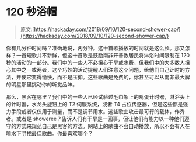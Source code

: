 # 120 秒浴帽

> 原文:[https://hackaday.com/2018/09/10/120-second-shower-cap/](https://hackaday.com/2018/09/10/120-second-shower-cap/)

你有几分钟时间吗？准确地说，两分钟。这十首歌播放的时间就是这么长。那又怎样？一首短歌并不新鲜，但这十首歌是鼓励南非开普敦居民将淋浴时间限制在 120 秒的活动的一部分。我们中的一些人不必担心干旱或水费，但我们中的大多数人担心其中之一或两者，这个巧妙的活动提醒人们注意这个问题，给他们自己计时的方法，并使它变得愉快，而不是压抑。这些歌曲是免费的，你甚至可以从南非最大牌的明星那里挑动你的听觉品味。

那么，黑客在哪里？我们中的一些人已经试验过毛巾架上的鸡蛋计时器，淋浴头上的计时器，水龙头旋钮上的 T2 伺服系统，或者 T4 占位传感器，但是这些都是强力手段或者仅仅用于测量，而不是调节用水。这些歌曲攻击最可行的载体，作秀者。或者是 showeree？告诉人们有干旱是一回事，但让他们有能力以一种他们遵守的方式来规范自己是黑客的方法。网站上的歌曲不会自动播放，所以不会有人在喷水下寻找最佳歌曲。你最喜欢哪个？